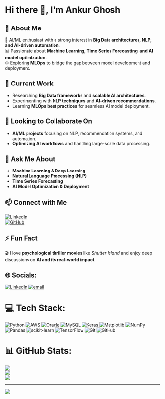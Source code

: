 # Hi there 👋, I'm Ankur Ghosh  

## 🚀 About Me  
🔬 AI/ML enthusiast with a strong interest in **Big Data architectures, NLP, and AI-driven automation**.  
📊 Passionate about **Machine Learning, Time Series Forecasting, and AI model optimization**.  
⚙️ Exploring **MLOps** to bridge the gap between model development and deployment.  

## 🔭 Current Work  
- Researching **Big Data frameworks** and **scalable AI architectures**.  
- Experimenting with **NLP techniques** and **AI-driven recommendations**.  
- Learning **MLOps best practices** for seamless AI model deployment.  

## 🤝 Looking to Collaborate On  
- **AI/ML projects** focusing on NLP, recommendation systems, and automation.  
- **Optimizing AI workflows** and handling large-scale data processing.  

## 💬 Ask Me About  
- **Machine Learning & Deep Learning**  
- **Natural Language Processing (NLP)**  
- **Time Series Forecasting**  
- **AI Model Optimization & Deployment**  

## 📫 Connect with Me  
[![LinkedIn](https://img.shields.io/badge/LinkedIn-0A66C2?style=for-the-badge&logo=linkedin&logoColor=white)](https://www.linkedin.com/in/ankurghosh2910/)  
[![GitHub](https://img.shields.io/badge/GitHub-171515?style=for-the-badge&logo=github&logoColor=white)](https://github.com/Ankurghosh2910)  

## ⚡ Fun Fact  
🎬 I love **psychological thriller movies** like *Shutter Island* and enjoy deep discussions on **AI and its real-world impact**.  


## 🌐 Socials:
[![LinkedIn](https://img.shields.io/badge/LinkedIn-%230077B5.svg?logo=linkedin&logoColor=white)](https://linkedin.com/in/https://www.linkedin.com/in/ankur-ghosh-344948246/) [![email](https://img.shields.io/badge/Email-D14836?logo=gmail&logoColor=white)](mailto:ankurghosh2910@gmail.com) 

# 💻 Tech Stack:
![Python](https://img.shields.io/badge/python-3670A0?style=for-the-badge&logo=python&logoColor=ffdd54) ![AWS](https://img.shields.io/badge/AWS-%23FF9900.svg?style=for-the-badge&logo=amazon-aws&logoColor=white) ![Oracle](https://img.shields.io/badge/Oracle-F80000?style=for-the-badge&logo=oracle&logoColor=white) ![MySQL](https://img.shields.io/badge/mysql-4479A1.svg?style=for-the-badge&logo=mysql&logoColor=white) ![Keras](https://img.shields.io/badge/Keras-%23D00000.svg?style=for-the-badge&logo=Keras&logoColor=white) ![Matplotlib](https://img.shields.io/badge/Matplotlib-%23ffffff.svg?style=for-the-badge&logo=Matplotlib&logoColor=black) ![NumPy](https://img.shields.io/badge/numpy-%23013243.svg?style=for-the-badge&logo=numpy&logoColor=white) ![Pandas](https://img.shields.io/badge/pandas-%23150458.svg?style=for-the-badge&logo=pandas&logoColor=white) ![scikit-learn](https://img.shields.io/badge/scikit--learn-%23F7931E.svg?style=for-the-badge&logo=scikit-learn&logoColor=white) ![TensorFlow](https://img.shields.io/badge/TensorFlow-%23FF6F00.svg?style=for-the-badge&logo=TensorFlow&logoColor=white) ![Git](https://img.shields.io/badge/git-%23F05033.svg?style=for-the-badge&logo=git&logoColor=white) ![GitHub](https://img.shields.io/badge/github-%23121011.svg?style=for-the-badge&logo=github&logoColor=white)
# 📊 GitHub Stats:
![](https://github-readme-stats.vercel.app/api?username=Ankurghosh2910&theme=tokyonight&hide_border=false&include_all_commits=false&count_private=false)<br/>
![](https://nirzak-streak-stats.vercel.app/?user=Ankurghosh2910&theme=tokyonight&hide_border=false)<br/>
![](https://github-readme-stats.vercel.app/api/top-langs/?username=Ankurghosh2910&theme=tokyonight&hide_border=false&include_all_commits=false&count_private=false&layout=compact)

---
[![](https://visitcount.itsvg.in/api?id=Ankurghosh2910&icon=0&color=0)](https://visitcount.itsvg.in)

<!-- Proudly created with GPRM ( https://gprm.itsvg.in ) -->
